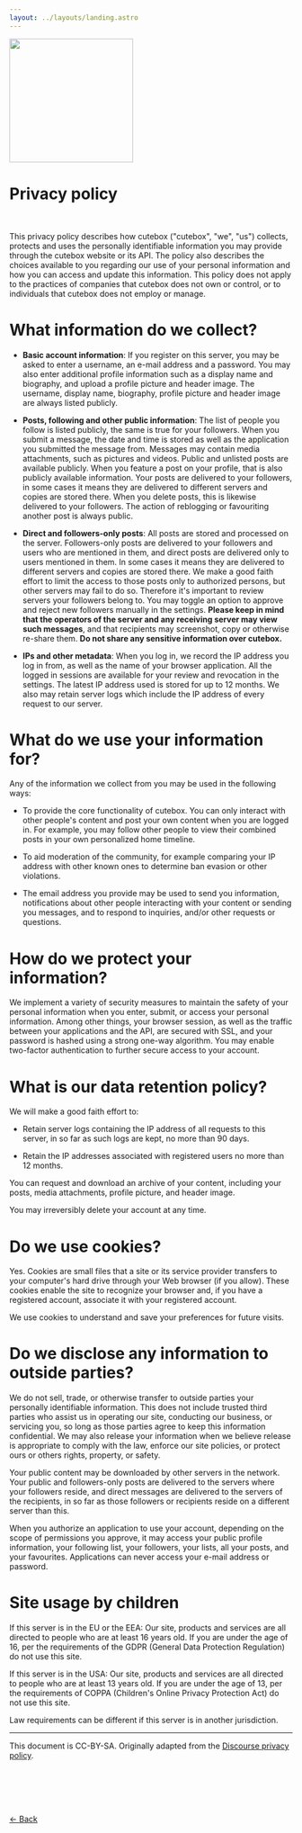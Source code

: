 ```yaml
---
layout: ../layouts/landing.astro
---
```


<a href="/"><img src="/logo.png" height="220" class="logo"></a><br>

# Privacy policy

<br>

<div style="text-align:left;">

This privacy policy describes how cutebox ("cutebox", "we", "us") collects, protects and uses the personally identifiable information you may provide through the cutebox website or its API. The policy also describes the choices available to you regarding our use of your personal information and how you can access and update this information. This policy does not apply to the practices of companies that cutebox does not own or control, or to individuals that cutebox does not employ or manage.

What information do we collect?
===============================

-   **Basic account information**: If you register on this server, you may be asked to enter a username, an e-mail address and a password. You may also enter additional profile information such as a display name and biography, and upload a profile picture and header image. The username, display name, biography, profile picture and header image are always listed publicly.

-   **Posts, following and other public information**: The list of people you follow is listed publicly, the same is true for your followers. When you submit a message, the date and time is stored as well as the application you submitted the message from. Messages may contain media attachments, such as pictures and videos. Public and unlisted posts are available publicly. When you feature a post on your profile, that is also publicly available information. Your posts are delivered to your followers, in some cases it means they are delivered to different servers and copies are stored there. When you delete posts, this is likewise delivered to your followers. The action of reblogging or favouriting another post is always public.

-   **Direct and followers-only posts**: All posts are stored and processed on the server. Followers-only posts are delivered to your followers and users who are mentioned in them, and direct posts are delivered only to users mentioned in them. In some cases it means they are delivered to different servers and copies are stored there. We make a good faith effort to limit the access to those posts only to authorized persons, but other servers may fail to do so. Therefore it's important to review servers your followers belong to. You may toggle an option to approve and reject new followers manually in the settings. **Please keep in mind that the operators of the server and any receiving server may view such messages**, and that recipients may screenshot, copy or otherwise re-share them. **Do not share any sensitive information over cutebox.**

-   **IPs and other metadata**: When you log in, we record the IP address you log in from, as well as the name of your browser application. All the logged in sessions are available for your review and revocation in the settings. The latest IP address used is stored for up to 12 months. We also may retain server logs which include the IP address of every request to our server.

What do we use your information for?
====================================

Any of the information we collect from you may be used in the following ways:

-   To provide the core functionality of cutebox. You can only interact with other people's content and post your own content when you are logged in. For example, you may follow other people to view their combined posts in your own personalized home timeline.

-   To aid moderation of the community, for example comparing your IP address with other known ones to determine ban evasion or other violations.

-   The email address you provide may be used to send you information, notifications about other people interacting with your content or sending you messages, and to respond to inquiries, and/or other requests or questions.

How do we protect your information?
===================================

We implement a variety of security measures to maintain the safety of your personal information when you enter, submit, or access your personal information. Among other things, your browser session, as well as the traffic between your applications and the API, are secured with SSL, and your password is hashed using a strong one-way algorithm. You may enable two-factor authentication to further secure access to your account.

What is our data retention policy?
==================================

We will make a good faith effort to:

-   Retain server logs containing the IP address of all requests to this server, in so far as such logs are kept, no more than 90 days.

-   Retain the IP addresses associated with registered users no more than 12 months.

You can request and download an archive of your content, including your posts, media attachments, profile picture, and header image.

You may irreversibly delete your account at any time.

Do we use cookies?
==================

Yes. Cookies are small files that a site or its service provider transfers to your computer's hard drive through your Web browser (if you allow). These cookies enable the site to recognize your browser and, if you have a registered account, associate it with your registered account.

We use cookies to understand and save your preferences for future visits.

Do we disclose any information to outside parties?
==================================================

We do not sell, trade, or otherwise transfer to outside parties your personally identifiable information. This does not include trusted third parties who assist us in operating our site, conducting our business, or servicing you, so long as those parties agree to keep this information confidential. We may also release your information when we believe release is appropriate to comply with the law, enforce our site policies, or protect ours or others rights, property, or safety.

Your public content may be downloaded by other servers in the network. Your public and followers-only posts are delivered to the servers where your followers reside, and direct messages are delivered to the servers of the recipients, in so far as those followers or recipients reside on a different server than this.

When you authorize an application to use your account, depending on the scope of permissions you approve, it may access your public profile information, your following list, your followers, your lists, all your posts, and your favourites. Applications can never access your e-mail address or password.

Site usage by children
======================

If this server is in the EU or the EEA: Our site, products and services are all directed to people who are at least 16 years old. If you are under the age of 16, per the requirements of the GDPR (General Data Protection Regulation) do not use this site.

If this server is in the USA: Our site, products and services are all directed to people who are at least 13 years old. If you are under the age of 13, per the requirements of COPPA (Children's Online Privacy Protection Act) do not use this site.

Law requirements can be different if this server is in another jurisdiction.

* * * * *

This document is CC-BY-SA. Originally adapted from the [Discourse privacy policy](https://github.com/discourse/discourse).

</div>

<br><br><br><br>

[&larr; Back](/start/)

<br><br><br><br>

<style>
	label {
		text-align: left;
		line-height: 1.75;
	}
	input,
	textarea {
		width: 300px !important;
	}
	.center {
		text-align: center;
	}
</style>
